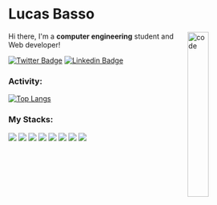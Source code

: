 <h1>Lucas Basso</h1>

<img align="right" width="29%" src="https://media.giphy.com/media/fAcQ7d1Hnx2XlY6SMe/giphy.gif" alt="code" />

Hi there, I'm a **computer engineering** student and Web developer!



[![Twitter Badge](https://img.shields.io/badge/-@lucasrbasso-383836?style=flat-square&labelColor=383836&logo=twitter&logoColor=white&link=https://twitter.com/lucasrbasso)](https://twitter.com/lucasrbasso) 
[![Linkedin Badge](https://img.shields.io/badge/-Lucas%20Basso-383836?style=flat-square&logo=Linkedin&logoColor=white&link=https://www.linkedin.com/in/lucasrbasso/)](https://www.linkedin.com/in/lucasrbasso/)

### Activity:

[![Top Langs](https://github-readme-stats.vercel.app/api/top-langs/?username=lucasrbasso&layout=compact&theme=dark)](https://github.com/lucasrbasso/github-readme-stats)

### My Stacks:

<p>
  <img src="https://img.shields.io/badge/-ReactJs-383836?logo=react&logoColor=white&style=flat-square"/>
  <img src="https://img.shields.io/badge/-Typescript-3178C6?logo=typescript&logoColor=white&style=flat-square"/>
  <img src="https://img.shields.io/badge/-Javascript-F7DF1E?logo=javascript&logoColor=383836&style=flat-square"/>
  <img src="https://img.shields.io/badge/-HTML5-E34F26?logo=html5&logoColor=white&style=flat-square"/>
  <img src="https://img.shields.io/badge/-CSS3-1572B6?logo=css3&logoColor=white&style=flat-square"/>
  <img src="https://img.shields.io/badge/-Sass-CC6699?logo=sass&logoColor=white&style=flat-square"/>
  <img src="https://img.shields.io/badge/-NodeJs-339933?logo=node.js&logoColor=white&style=flat-square"/>
  <img src="https://img.shields.io/badge/-NextJs-000000?logo=next.js&logoColor=white&style=flat-square"/>
</p>
